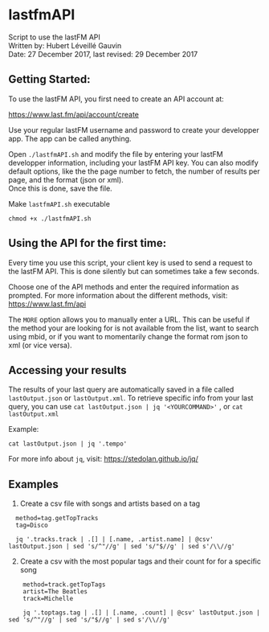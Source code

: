 # lastfmAPI
Script to use the lastFM API  
Written by: Hubert Léveillé Gauvin  
Date: 27 December 2017, last revised: 29 December 2017

## Getting Started:
To use the lastFM API, you first need to create an API account at:

https://www.last.fm/api/account/create

Use your regular lastFM username and password to create your developper app. The app can be called anything.

Open `./lastfmAPI.sh` and modify the file by entering your lastFM developper information, including your lastFM API key.
You can also modify default options, like the the page number to fetch, the number of results per page, and the format (json or xml).	
Once this is done, save the file.

Make `lastfmAPI.sh` executable

	chmod +x ./lastfmAPI.sh

## Using the API for the first time:
Every time you use this script, your client key is used to send a request to the lastFM API. This is done silently but can sometimes take a few seconds.

Choose one of the API methods and enter the required information as prompted. For more information about the different methods, visit: https://www.last.fm/api

The `MORE` option allows you to manually enter a URL. This can be useful if the method your are looking for is not available from the list, want to search using mbid, or if you want to momentarily change the format rom json to xml (or vice versa).

## Accessing your results
The results of your last query are automatically saved in a file called `lastOutput.json` or `lastOutput.xml`.
To retrieve specific info from your last query, you can use `cat lastOutput.json | jq '<YOURCOMMAND>'` , or `cat lastOutput.xml`

Example: 

	cat lastOutput.json | jq '.tempo'

For more info about `jq`, visit: https://stedolan.github.io/jq/

## Examples
1) Create a csv file with songs and artists based on a tag

```
  method=tag.getTopTracks
  tag=Disco
  
  jq '.tracks.track | .[] | [.name, .artist.name] | @csv' lastOutput.json | sed 's/^"//g' | sed 's/"$//g' | sed s'/\\//g'
```

2) Create a csv with the most popular tags and their count for for a specific song
```
	method=track.getTopTags
	artist=The Beatles
	track=Michelle

	jq '.toptags.tag | .[] | [.name, .count] | @csv' lastOutput.json | sed 's/^"//g' | sed 's/"$//g' | sed s'/\\//g'
```
